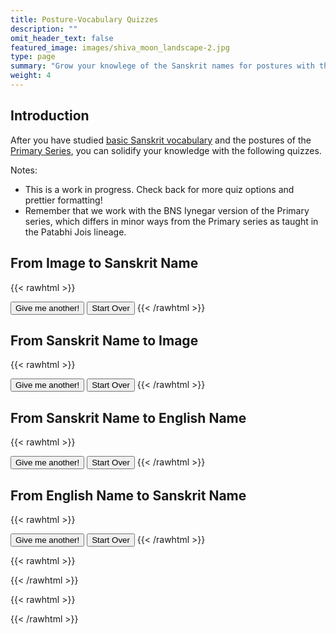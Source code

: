 ```yaml
---
title: Posture-Vocabulary Quizzes
description: ""
omit_header_text: false
featured_image: images/shiva_moon_landscape-2.jpg
type: page
summary: "Grow your knowlege of the Sanskrit names for postures with this quizzing app!"
weight: 4
---
```


## Introduction

After you have studied [basic Sanskrit vocabulary](/articles/sanskrit-vocabulary/) and the postures of the [Primary Series](/articles/primary), you can solidify your knowledge with the following quizzes.

Notes:

* This is a work in progress.  Check back for more quiz options and prettier formatting!
* Remember that we work with the BNS Iynegar version of the Primary series, which differs in minor ways from the Primary series as taught in the Patabhi Jois lineage.

## From Image to Sanskrit Name

{{< rawhtml >}}
<div quiz-type="image-to-sanskrit" id="image-to-sanskrit-question"></div>
<p quiz-type= "image-to-sanskrit" id="image-to-sanskrit-accounting"></p>
<button quiz-type="image-to-sanskrit" class="quiz-button" id="image-to-sanskrit-go-again" type="button">Give me another!</button> 
<button quiz-type="image-to-sanskrit" class="quiz-button hide-at-start" id="image-to-sanskrit-start-over" type="button">Start Over</button> 
{{< /rawhtml >}}

## From Sanskrit Name to Image

{{< rawhtml >}}
<div quiz-type="sanskrit-to-image" id="sanskrit-to-image-question"></div>
<p quiz-type= "sanskrit-to-image" id="sanskrit-to-image-accounting"></p>
<button quiz-type="sanskrit-to-image" class="quiz-button" id="sanskrit-to-image-go-again" type="button">Give me another!</button> 
<button quiz-type="sanskrit-to-image" class="quiz-button hide-at-start" id="sanskrit-to-image-start-over" type="button">Start Over</button> 
{{< /rawhtml >}}

## From Sanskrit Name to English Name

{{< rawhtml >}}
<div quiz-type="sanskrit-to-english" id="sanskrit-to-english-question"></div>
<p quiz-type= "sanskrit-to-english" id="sanskrit-to-english-accounting"></p>
<button quiz-type="sanskrit-to-english" class="quiz-button" id="sanskrit-to-english-go-again" type="button">Give me another!</button> 
<button quiz-type="sanskrit-to-english" class="quiz-button hide-at-start" id="sanskrit-to-english-start-over" type="button">Start Over</button> 
{{< /rawhtml >}}

## From English Name to Sanskrit Name

{{< rawhtml >}}
<div quiz-type="english-to-sanskrit" id="english-to-sanskrit-question"></div>
<p quiz-type= "english-to-sanskrit" id="english-to-sanskrit-accounting"></p>
<button quiz-type="english-to-sanskrit" class="quiz-button" id="english-to-sanskrit-go-again" type="button">Give me another!</button> 
<button quiz-type="english-to-sanskrit" class="quiz-button hide-at-start" id="english-to-sanskrit-start-over" type="button">Start Over</button> 
{{< /rawhtml >}}

{{< rawhtml >}}
<script src="/js/postures.js"></script>
{{< /rawhtml >}}

{{< rawhtml >}}
<script src="/js/quiz.js"></script>
{{< /rawhtml >}}

